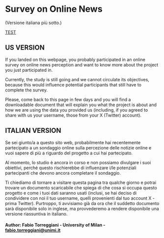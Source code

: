 # Survey on Online News
(Versione italiana più sotto.)

<a href="https://fabtorreggiani.github.io/mis-survey2023-project-page/result-ita.html" target="_blank">TEST</a>

## US VERSION

If you landed on this webpage, you probably participated in an online survey on online news perception and want to know more about the project you just participated in.

Currently, the study is still going and we cannot circulate its objectives, because this would influence potential participants that still have to complete the survey.

Please, come back to this page in few days and you will find a downloadable document that will explain you what the project is about and how we are using the data you provided us (including, if you agreed to share with us your username, those from your X (Twitter) account).

## ITALIAN VERSION

Se sei giunto/a a questo sito web, probabilmente hai recentemente partecipato a un sondaggio online sulla percezione delle notizie online e vuoi sapere di più a riguardo del progetto a cui hai partecipato.

Al momento, lo studio è ancora in corso e non possiamo divulgare i suoi obiettivi, perché questo rischierebbe di influenzare i/le potenziali partecipanti che devono ancora completare il sondaggio.

Ti chiediamo di tornare a visitare questa pagina tra qualche giorno e potrai trovare un documento scaricabile che spiega di che cosa si occupa questo progetto e come i tuoi dati saranno usati (inclusi, se hai deciso di condividere con noi il tuo username, quelli provenienti dal tuo account X - prima Twitter). Purtroppo, ti avvisiamo già da ora che il suddetto documento sarà disponibile solo in inglese, ma provvederemo a rendere disponibile una versione riassuntiva in italiano.


#### Author: Fabio Torreggiani - University of Milan - fabio.torreggiani@unimi.it
